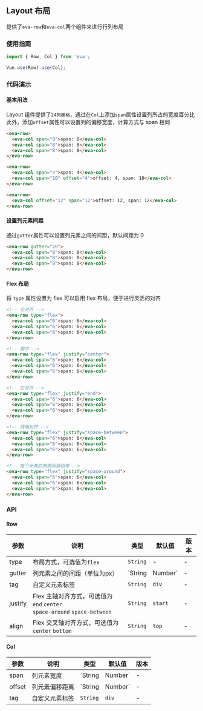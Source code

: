 <!--
 * @Description: In User Settings Edit
 * @Author: your name
 * @Date: 2019-08-15 17:03:39
 * @LastEditTime: 2019-09-03 16:27:31
 * @LastEditors: Please set LastEditors
 -->
## Layout 布局

提供了`eva-row`和`eva-col`两个组件来进行行列布局

### 使用指南
``` javascript
import { Row, Col } from 'eva';

Vue.use(Row).use(Col);
```

### 代码演示

#### 基本用法

Layout 组件提供了`24列栅格`，通过在`Col`上添加`span`属性设置列所占的宽度百分比    
此外，添加`offset`属性可以设置列的偏移宽度，计算方式与 span 相同

```html
<eva-row>
  <eva-col span="8">span: 8</eva-col>
  <eva-col span="8">span: 8</eva-col>
  <eva-col span="8">span: 8</eva-col>
</eva-row>

<eva-row>
  <eva-col span="4">span: 4</eva-col>
  <eva-col span="10" offset="4">offset: 4, span: 10</eva-col>
</eva-row>

<eva-row>
  <eva-col offset="12" span="12">offset: 12, span: 12</eva-col>
</eva-row>
```

#### 设置列元素间距

通过`gutter`属性可以设置列元素之间的间距，默认间距为 0

```html
<eva-row gutter="20">
  <eva-col span="8">span: 8</eva-col>
  <eva-col span="8">span: 8</eva-col>
  <eva-col span="8">span: 8</eva-col>
</eva-row>
```

#### Flex 布局

将 `type` 属性设置为 flex 可以启用 flex 布局，便于进行灵活的对齐

```html
<!-- 左对齐 -->
<eva-row type="flex">
  <eva-col span="6">span: 6</eva-col>
  <eva-col span="6">span: 6</eva-col>
  <eva-col span="6">span: 6</eva-col>
</eva-row>

<!-- 居中 -->
<eva-row type="flex" justify="center">
  <eva-col span="6">span: 6</eva-col>
  <eva-col span="6">span: 6</eva-col>
  <eva-col span="6">span: 6</eva-col>
</eva-row>

<!-- 右对齐 -->
<eva-row type="flex" justify="end">
  <eva-col span="6">span: 6</eva-col>
  <eva-col span="6">span: 6</eva-col>
  <eva-col span="6">span: 6</eva-col>
</eva-row>

<!-- 两端对齐 -->
<eva-row type="flex" justify="space-between">
  <eva-col span="6">span: 6</eva-col>
  <eva-col span="6">span: 6</eva-col>
  <eva-col span="6">span: 6</eva-col>
</eva-row>

<!-- 每个元素的两侧间隔相等 -->
<eva-row type="flex" justify="space-around">
  <eva-col span="6">span: 6</eva-col>
  <eva-col span="6">span: 6</eva-col>
  <eva-col span="6">span: 6</eva-col>
</eva-row>
```

### API

#### Row

| 参数 | 说明 | 类型 | 默认值 | 版本 |
|------|------|------|------|------|
| type | 布局方式，可选值为`flex` | `String` | - | - |
| gutter | 列元素之间的间距（单位为px） | `String | Number` | - | - |
| tag | 自定义元素标签 | `String` | `div` | - |
| justify | Flex 主轴对齐方式，可选值为 `end` `center` <br> `space-around` `space-between` | `String` | `start` | - |
| align | Flex 交叉轴对齐方式，可选值为 `center` `bottom` | `String` | `top` | - |

#### Col

| 参数 | 说明 | 类型 | 默认值 | 版本 |
|------|------|------|------|------|
| span | 列元素宽度 | `String | Number` | - | - |
| offset | 列元素偏移距离 | `String | Number` | - | - |
| tag | 自定义元素标签 | `String` | `div` | - |

